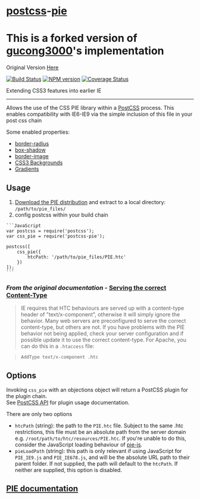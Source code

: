 [postcss](https://github.com/postcss/postcss)-[pie](http://css3pie.com/)
======

# This is a forked version of [gucong3000](https://github.com/gucong3000)'s implementation

Original Version [Here](https://github.com/gucong3000/postcss-pie)

[![Build Status](https://travis-ci.org/gucong3000/postcss-pie.svg?branch=master)](https://travis-ci.org/gucong3000/postcss-pie)
[![NPM version](https://img.shields.io/npm/v/postcss-pie.svg?style=flat-square)](https://www.npmjs.com/package/postcss-pie)
[![Coverage Status](https://img.shields.io/coveralls/gucong3000/postcss-pie.svg)](https://coveralls.io/r/gucong3000/postcss-pie)

Extending CSS3 features into earlier IE

------

Allows the use of the CSS PIE library within a [PostCSS](https://github.com/postcss/postcss) process. This enables compatibility with IE6-IE9 via the simple inclusion of this file in your post css chain

Some enabled properties:

*   [border-radius](https://developer.mozilla.org/en-US/docs/Web/CSS/border-radius)
*   [box-shadow](https://developer.mozilla.org/en-US/docs/Web/CSS/box-shadow)
*   [border-image](https://developer.mozilla.org/en-US/docs/Web/CSS/border-image)
*   [CSS3 Backgrounds](https://developer.mozilla.org/en-US/docs/Web/CSS/CSS_Background_and_Borders/Using_CSS_multiple_backgrounds)
*   [Gradients](https://developer.mozilla.org/en-US/docs/Web/CSS/CSS_Images/Using_CSS_gradients)

## Usage

1.   [Download the PIE distribution](http://css3pie.com/download-latest) and extract to a local directory: `/path/to/pie_files/`
1.   config postcss within your build chain

    ```JavaScript
    var postcss = require('postcss');
    var css_pie = require('postcss-pie');

    postcss([
        css_pie({
            htcPath: '/path/to/pie_files/PIE.htc'
        })
    ]);
    ```

### _From the original documentation_ - [Serving the correct Content-Type](http://css3pie.com/documentation/known-issues/#content-type)

> IE requires that HTC behaviours are served up with a content-type header of "text/x-component", otherwise it will simply ignore the behavior. Many web servers are preconfigured to serve the correct content-type, but others are not.
> If you have problems with the PIE behavior not being applied, check your server configuration and if possible update it to use the correct content-type. For Apache, you can do this in a `.htaccess` file:

> ```
> AddType text/x-component .htc
> ```

## Options

Invoking `css_pie` with an objections object will return a PostCSS plugin for the plugin chain.  
See [PostCSS API](https://github.com/postcss/postcss/blob/master/docs/api.md) for plugin usage documentation.

There are only two options

*   `htcPath` (string): the path to the `PIE.htc` file. Subject to the same .htc restrictions, this file must be an absolute path from the server domain e.g. `/root/path/to/htc/resources/PIE.htc`. If you're unable to do this, consider the JavaScript loading behaviour of [pie-js](http://css3pie.com/documentation/pie-js/).
*   `pieLoadPath` (string): this path is only relevant if using JavaScript for `PIE_IE9.js` and `PIE_IE678.js`, and will be the absolute URL path to their parent folder. If not supplied, the path will default to the `htcPath`. If neither are supplied, this option is disabled.

## [PIE documentation](http://css3pie.com/documentation/)
